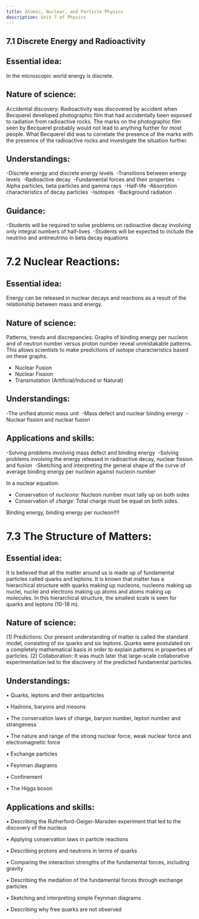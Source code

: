 ```yaml
---
title: Atomic, Nuclear, and Particle Physics
description: Unit 7 of Physics
---
```


## 7.1 Discrete Energy and Radioactivity

## Essential idea: 
In the microscopic world energy is discrete.​

## Nature of science:  
Accidental discovery: Radioactivity was discovered by accident when Becquerel developed photographic film that had accidentally been exposed to radiation from radioactive rocks. The marks on the photographic film seen by Becquerel probably would not lead to anything further for most people. What Becquerel did was to correlate the presence of the marks with the presence of the radioactive rocks and investigate the situation further. 

## Understandings: ​
-Discrete energy and discrete energy levels ​
-Transitions between energy levels ​
-Radioactive decay ​
-Fundamental forces and their properties ​
-Alpha particles, beta particles and gamma rays ​
-Half-life ​
-Absorption characteristics of decay particles ​
-Isotopes ​
-Background radiation 

## Guidance: ​
-Students will be required to solve problems on radioactive decay involving only integral numbers of half-lives ​
-Students will be expected to include the neutrino and antineutrino in beta decay equations 

# 7.2 Nuclear Reactions:

## Essential idea: 
Energy can be released in nuclear decays and reactions as a result of the relationship between mass and energy.​

## Nature of science:  
Patterns, trends and discrepancies: Graphs of binding energy per nucleon and of neutron number versus proton number reveal unmistakable patterns. This allows scientists to make predictions of isotope characteristics based on these graphs.

- Nuclear Fusion
- Nuclear Fission
- Transmutation (Artificial/Induced or Natural)

## Understandings: ​
-The unified atomic mass unit ​
-Mass defect and nuclear binding energy ​
-Nuclear fission and nuclear fusion ​

## Applications and skills: ​
-Solving problems involving mass defect and binding energy ​
-Solving problems involving the energy released in radioactive decay, nuclear fission and fusion ​
-Sketching and interpreting the general shape of the curve of average binding energy per nucleon against nucleon number


In a nuclear equation:

- Conservation of *nucleons*: Nucleon number must tally up on both sides
- Conservation of *charge*: Total charge must be equal on both sides.

Binding energy, binding energy per nucleon!!!!

# 7.3 The Structure of Matters:
## Essential idea: 
It is believed that all the matter around us is made up of fundamental particles called quarks and leptons. It is known that matter has a hierarchical structure with quarks making up nucleons, nucleons making up nuclei, nuclei and electrons making up atoms and atoms making up molecules. In this hierarchical structure, the smallest scale is seen for quarks and leptons (10-18 m).

## Nature of science: 
(1) Predictions: Our present understanding of matter is called the standard model, consisting of six quarks and six leptons. Quarks were postulated on a completely mathematical basis in order to explain patterns in properties of particles. (2) Collaboration: It was much later that large-scale collaborative experimentation led to the discovery of the predicted fundamental particles.

## Understandings: ​
• Quarks, leptons and their antiparticles ​

• Hadrons, baryons and mesons ​

• The conservation laws of charge, baryon number, lepton number and strangeness ​

• The nature and range of the strong nuclear force, weak nuclear force and electromagnetic force ​

• Exchange particles ​

• Feynman diagrams ​

• Confinement ​

• The Higgs boson 

## Applications and skills: ​

• Describing the Rutherford-Geiger-Marsden experiment that led to the discovery of the nucleus ​

• Applying conservation laws in particle reactions ​

• Describing protons and neutrons in terms of quarks ​

• Comparing the interaction strengths of the fundamental forces, including gravity ​

• Describing the mediation of the fundamental forces through exchange particles ​

• Sketching and interpreting simple Feynman diagrams ​

• Describing why free quarks are not observed
